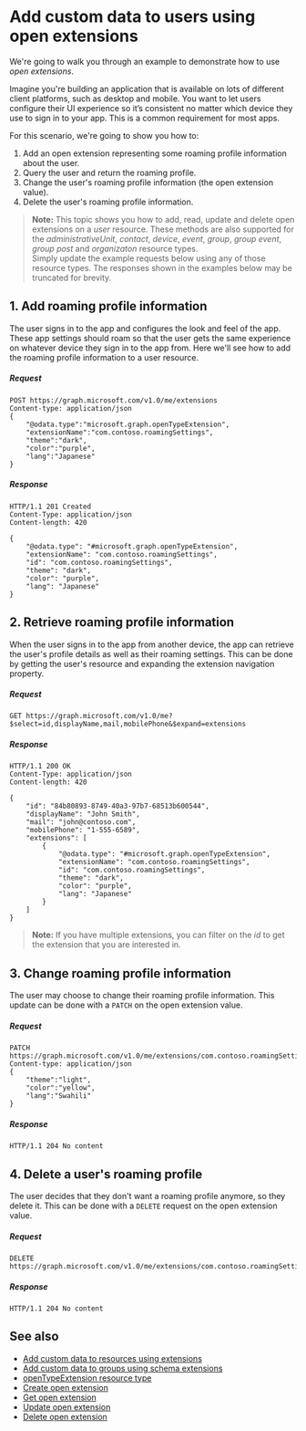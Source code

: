 # Add custom data to users using open extensions
We're going to walk you through an example to demonstrate how to use *open extensions*. 

Imagine you're building an application that is available on lots of different client platforms, such as desktop and mobile.  You want to let users 
configure their UI experience so it’s consistent no matter which device they use to sign in to your app. This is a common requirement for most apps. 

For this scenario, we're going to show you how to:

1. Add an open extension representing some roaming profile information about the user.
2. Query the user and return the roaming profile.
3. Change the user's roaming profile information (the open extension value).
4. Delete the user's roaming profile information.

>**Note:** This topic shows you how to add, read, update and delete open extensions on a *user* resource.  These methods are also supported for 
the *administrativeUnit*, *contact*, *device*, *event*, *group*, *group event*, *group post* and *organizaton* resource types.  
Simply update the example requests below using any of those resource types. The responses shown in the examples below may be truncated for brevity. 

## 1. Add roaming profile information
The user signs in to the app and configures the look and feel of the app.  These app settings should roam so that the user gets the same experience on 
whatever device they sign in to the app from.  Here we'll see how to add the roaming profile information to a user resource.

##### Request
```http
POST https://graph.microsoft.com/v1.0/me/extensions
Content-type: application/json
{
    "@odata.type":"microsoft.graph.openTypeExtension",
    "extensionName":"com.contoso.roamingSettings",
    "theme":"dark",
    "color":"purple",
    "lang":"Japanese"
}
```
##### Response
```http
HTTP/1.1 201 Created
Content-Type: application/json
Content-length: 420

{
    "@odata.type": "#microsoft.graph.openTypeExtension",
    "extensionName": "com.contoso.roamingSettings",
    "id": "com.contoso.roamingSettings",
    "theme": "dark",
    "color": "purple",
    "lang": "Japanese"
}
```

## 2. Retrieve roaming profile information
When the user signs in to the app from another device, the app can retrieve the user's profile details as well as their roaming settings. This can be done by getting the user's resource and expanding the extension navigation property.

##### Request
```http
GET https://graph.microsoft.com/v1.0/me?$select=id,displayName,mail,mobilePhone&$expand=extensions
```
##### Response
```http
HTTP/1.1 200 OK
Content-Type: application/json
Content-length: 420

{
    "id": "84b80893-8749-40a3-97b7-68513b600544",
    "displayName": "John Smith",
    "mail": "john@contoso.com",
    "mobilePhone": "1-555-6589",
    "extensions": [
        {
            "@odata.type": "#microsoft.graph.openTypeExtension",
            "extensionName": "com.contoso.roamingSettings",
            "id": "com.contoso.roamingSettings",
            "theme": "dark",
            "color": "purple",
            "lang": "Japanese"
        }
    ]
}
```
>**Note:** If you have multiple extensions, you can filter on the *id* to get the extension that you are interested in.

## 3. Change roaming profile information
The user may choose to change their roaming profile information.  This update can be done with a ```PATCH``` on the open extension value. 

##### Request
```http
PATCH https://graph.microsoft.com/v1.0/me/extensions/com.contoso.roamingSettings
Content-type: application/json
{
    "theme":"light",
    "color":"yellow",
    "lang":"Swahili"
}
```

##### Response
```
HTTP/1.1 204 No content
```

## 4. Delete a user's roaming profile
The user decides that they don't want a roaming profile anymore, so they delete it. This can be done with a ```DELETE``` request on the open extension value.

##### Request
```http
DELETE https://graph.microsoft.com/v1.0/me/extensions/com.contoso.roamingSettings
```

##### Response
```
HTTP/1.1 204 No content
```

## See also

- [Add custom data to resources using extensions](extensibility_overview.md)
- [Add custom data to groups using schema extensions](extensibility_schema_groups.md)
- [openTypeExtension resource type](../resources/opentypeextension.md)
- [Create open extension](../api/opentypeextension_post_opentypeextension.md)
- [Get open extension](../api/opentypeextension_get.md)
- [Update open extension](../api/opentypeextension_update.md)
- [Delete open extension](../api/opentypeextension_delete.md)